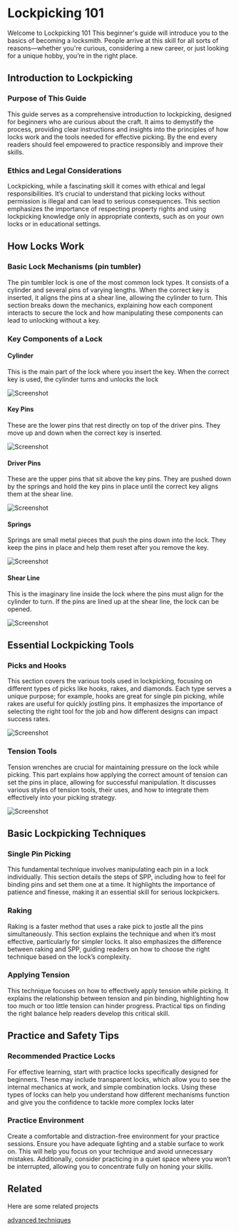 
# Lockpicking 101

Welcome to Lockpicking 101 This beginner's guide will introduce you to the basics of becoming a locksmith. People arrive at this skill for all sorts of reasons—whether you're curious, considering a new career, or just looking for a unique hobby, you’re in the right place.


##  Introduction to Lockpicking

### Purpose of This Guide
This guide serves as a comprehensive introduction to lockpicking, designed for beginners who are curious about the craft. It aims to demystify the process, providing clear instructions and insights into the principles of how locks work and the tools needed for effective picking. By the end every  readers should feel empowered to practice responsibly and improve their skills.

### Ethics and Legal Considerations
Lockpicking, while a fascinating skill it comes with ethical and legal responsibilities. It’s crucial to understand that picking locks without permission is illegal and can lead to serious consequences. This section emphasizes the importance of respecting property rights and using lockpicking knowledge only in appropriate contexts, such as on your own locks or in educational settings.


## How Locks Work

### Basic Lock Mechanisms (pin tumbler)
The pin tumbler lock is one of the most common lock types. It consists of a cylinder and several pins of varying lengths. When the correct key is inserted, it aligns the pins at a shear line, allowing the cylinder to turn. This section breaks down the mechanics, explaining how each component interacts to secure the lock and how manipulating these components can lead to unlocking without a key.

### Key Components of a Lock 
#### Cylinder
This is the main part of the lock where you insert the key. When the correct key is used, the cylinder turns and unlocks the lock

![Screenshot](https://raw.githubusercontent.com/KEAGTORB/seasides2025/refs/heads/main/images/lockpicking/cylinder.png)

#### Key Pins 
These are the lower pins that rest directly on top of the driver pins. They move up and down when the correct key is inserted.

![Screenshot](https://raw.githubusercontent.com/KEAGTORB/seasides2025/refs/heads/main/images/lockpicking/key%20pins.png)

#### Driver Pins 
These are the upper pins that sit above the key pins. They are pushed down by the springs and hold the key pins in place until the correct key aligns them at the shear line.

![Screenshot](https://raw.githubusercontent.com/KEAGTORB/seasides2025/refs/heads/main/images/lockpicking/driver%20pins.png)

#### Springs
Springs are small metal pieces that push the pins down into the lock. They keep the pins in place and help them reset after you remove the key.

![Screenshot](https://raw.githubusercontent.com/KEAGTORB/seasides2025/refs/heads/main/images/lockpicking/springs.png)

#### Shear Line
This is the imaginary line inside the lock where the pins must align for the cylinder to turn. If the pins are lined up at the shear line, the lock can be opened.

![Screenshot](https://raw.githubusercontent.com/KEAGTORB/seasides2025/refs/heads/main/images/lockpicking/shear.png)


## Essential Lockpicking Tools
### Picks and Hooks
This section covers the various tools used in lockpicking, focusing on different types of picks like hooks, rakes, and diamonds. Each type serves a unique purpose; for example, hooks are great for single pin picking, while rakes are useful for quickly jostling pins. It emphasizes the importance of selecting the right tool for the job and how different designs can impact success rates.

![Screenshot](https://raw.githubusercontent.com/KEAGTORB/seasides2025/refs/heads/main/images/lockpicking/hooks.png)

### Tension Tools
 Tension wrenches are crucial for maintaining pressure on the lock while picking. This part explains how applying the correct amount of tension can set the pins in place, allowing for successful manipulation. It discusses various styles of tension tools, their uses, and how to integrate them effectively into your picking strategy.

 ![Screenshot](https://raw.githubusercontent.com/KEAGTORB/seasides2025/refs/heads/main/images/lockpicking/tension.png)


 ## Basic Lockpicking Techniques

 ### Single Pin Picking  
 This fundamental technique involves manipulating each pin in a lock individually. This section details the steps of SPP, including how to feel for binding pins and set them one at a time. It highlights the importance of patience and finesse, making it an essential skill for serious lockpickers.

 ### Raking 
 Raking is a faster method that uses a rake pick to jostle all the pins simultaneously. This section explains the technique and when it’s most effective, particularly for simpler locks. It also emphasizes the difference between raking and SPP, guiding readers on how to choose the right technique based on the lock’s complexity.

 ### Applying Tension
This technique focuses on how to effectively apply tension while picking. It explains the relationship between tension and pin binding, highlighting how too much or too little tension can hinder progress. Practical tips on finding the right balance help readers develop this critical skill.

## Practice and Safety Tips

### Recommended Practice Locks
For effective learning, start with practice locks specifically designed for beginners. These may include transparent locks, which allow you to see the internal mechanics at work, and simple combination locks. Using these types of locks can help you understand how different mechanisms function and give you the confidence to tackle more complex locks later

### Practice Environment
Create a comfortable and distraction-free environment for your practice sessions. Ensure you have adequate lighting and a stable surface to work on. This will help you focus on your technique and avoid unnecessary mistakes. Additionally, consider practicing in a quiet space where you won’t be interrupted, allowing you to concentrate fully on honing your skills.

## Related

Here are some related projects

[advanced techniques]([https://github.com/keagtorb/seasides2025/advanced-lockpicking.md](https://github.com/KEAGTORB/seasides2025/blob/main/advanced-lockpicking.md))



